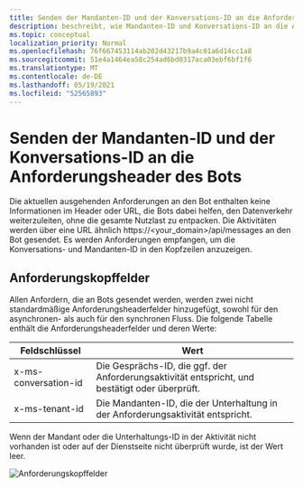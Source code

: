 ```yaml
---
title: Senden der Mandanten-ID und der Konversations-ID an die Anforderungsheader des Bots
description: beschreibt, wie Mandanten-ID und Konversations-ID an die Anforderungsheader des Bots gesendet werden.
ms.topic: conceptual
localization_priority: Normal
ms.openlocfilehash: 76f667453114ab202d43217b9a4c01a6d14cc1a8
ms.sourcegitcommit: 51e4a1464ea58c254ad6bd0317aca03ebf6bf1f6
ms.translationtype: MT
ms.contentlocale: de-DE
ms.lasthandoff: 05/19/2021
ms.locfileid: "52565893"
---
```

# <a name="send-tenant-id-and-conversation-id-to-the-request-headers-of-the-bot"></a>Senden der Mandanten-ID und der Konversations-ID an die Anforderungsheader des Bots

Die aktuellen ausgehenden Anforderungen an den Bot enthalten keine Informationen im Header oder URL, die Bots dabei helfen, den Datenverkehr weiterzuleiten, ohne die gesamte Nutzlast zu entpacken. Die Aktivitäten werden über eine URL ähnlich https://<your_domain>/api/messages an den Bot gesendet. Es werden Anforderungen empfangen, um die Konversations- und Mandanten-ID in den Kopfzeilen anzuzeigen.

## <a name="request-header-fields"></a>Anforderungskopffelder

Allen Anfordern, die an Bots gesendet werden, werden zwei nicht standardmäßige Anforderungsheaderfelder hinzugefügt, sowohl für den asynchronen- als auch für den synchronen Fluss. Die folgende Tabelle enthält die Anforderungsheaderfelder und deren Werte:

| Feldschlüssel | Wert |
|----------------|-----------------|
| x-ms-conversation-id | Die Gesprächs-ID, die ggf. der Anforderungsaktivität entspricht, und bestätigt oder überprüft. |
| x-ms-tenant-id | Die Mandanten-ID, die der Unterhaltung in der Anforderungsaktivität entspricht. |

Wenn der Mandant oder die Unterhaltungs-ID in der Aktivität nicht vorhanden ist oder auf der Dienstseite nicht überprüft wurde, ist der Wert leer.

![Anforderungskopffelder](~/assets/images/bots/requestheaderfields.png)
